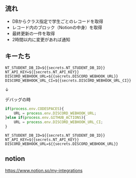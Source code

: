 
## 流れ

- DBからクラス指定で学生ごとのレコードを取得
- レコード内のブロック（Notionの中身）を取得
- 最終更新の一件を取得
- 2時間以内に変更があれば通知

## キーたち

```
NT_STUDENT_DB_ID=${{secrets.NT_STUDENT_DB_ID}}
NT_API_KEY=${{secrets.NT_API_KEY}}
DISCORD_WEBHOOK_URL=${{secrets.DISCORD_WEBHOOK_URL}}
DISCORD_WEBHOOK_URL_CI=${{secrets.DISCORD_WEBHOOK_URL_CI}}
```

↓

デバッグの時

```js
if(process.env.CODESPACES){
    URL = process.env.DISCORD_WEBHOOK_URL;
}else if(process.env.GITHUB_ACTIONS){
    URL = process.env.DISCORD_WEBHOOK_URL_CI;
}
```

```
NT_STUDENT_DB_ID=${{secrets.NT_STUDENT_DB_ID}}
NT_API_KEY=${{secrets.NT_API_KEY}}
DISCORD_WEBHOOK_URL=${{secrets.DISCORD_WEBHOOK_URL}}
```

## notion

https://www.notion.so/my-integrations
